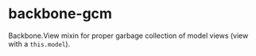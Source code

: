 backbone-gcm
=================

Backbone.View mixin for proper garbage collection of model views (view with a `this.model`).